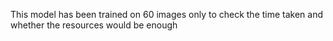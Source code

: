This model has been trained on 60 images only to check the time taken
and whether the resources would be enough
